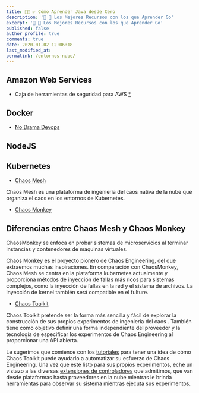 ```yaml
---
title: 👨‍🚀 ▷ Cómo Aprender Java desde Cero
description: '🔨 🐍 Los Mejores Recursos con los que Aprender Go'
excerpt: '🔨 🐍 Los Mejores Recursos con los que Aprender Go'
published: false
author_profile: true
comments: true
date: 2020-01-02 12:06:18
last_modified_at: 
permalink: /entornos-nube/
---
```


## Amazon Web Services

* Caja de herramientas de seguridad para AWS [*](https://zoph.me/posts/2019-12-16-aws-security-toolbox/)

## Docker

* [No Drama Devops](https://nodramadevops.com/containers/)

## NodeJS

## Kubernetes

* [Chaos Mesh](https://github.com/pingcap/chaos-mesh)

Chaos Mesh es una plataforma de ingeniería del caos nativa de la nube que organiza el caos en los entornos de Kubernetes.

* [Chaos Monkey](https://en.wikipedia.org/wiki/Chaos_engineering)

## Diferencias entre Chaos Mesh y Chaos Monkey

ChaosMonkey se enfoca en probar sistemas de microservicios al terminar instancias y contenedores de máquinas virtuales.

Chaos Monkey es el proyecto pionero de Chaos Engineering, del que extraemos muchas inspiraciones. En comparación con ChaosMonkey, Chaos Mesh se centra en la plataforma kubernetes actualmente y proporciona métodos de inyección de fallas más ricos para sistemas complejos, como la inyección de fallas en la red y el sistema de archivos. La inyección de kernel también será compatible en el fulture.

* [Chaos Toolkit](https://docs.chaostoolkit.org/drivers/istio/)

Chaos Toolkit pretende ser la forma más sencilla y fácil de explorar la construcción de sus propios experimentos de ingeniería del caos . También tiene como objetivo definir una forma independiente del proveedor y la tecnología de especificar los experimentos de Chaos Engineering al proporcionar una API abierta.

Le sugerimos que comience con los [tutoriales](https://docs.chaostoolkit.org/reference/tutorial) para tener una idea de cómo Chaos Toolkit puede ayudarlo a automatizar su esfuerzo de Chaos Engineering. Una vez que esté listo para sus propios experimentos, eche un vistazo a las diversas [extensiones de controladores](https://chaostoolkit.org/extensions) que admitimos, que van desde plataformas hasta proveedores en la nube mientras le brinda herramientas para observar su sistema mientras ejecuta sus experimentos.